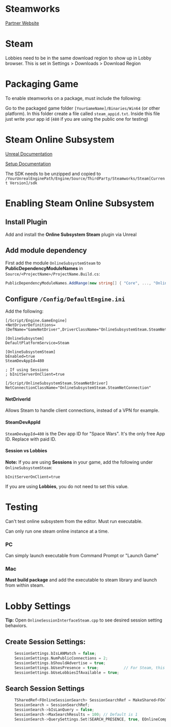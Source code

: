 # Steamworks

[Partner Website](#https://partner.steamgames.com/)

# Steam

Lobbies need to be in the same download region to show up in Lobby browser. This is set in Settings > Downloads > Download Region

# Packaging Game

To enable steamworks on a package, must include the following:

Go to the packaged game folder `[YourGameName]/Binaries/Win64` (or other platform). In this folder create a file called `steam_appid.txt`. Inside this file just write your app id (`480` if you are using the public one for testing)

# Steam Online Subsystem

[Unreal Documentation](https://docs.unrealengine.com/4.27/en-US/ProgrammingAndScripting/Online/Steam/)

[Setup Documentation](https://docs.unrealengine.com/5.1/en-US/online-subsystem-steam-interface-in-unreal-engine/)

The SDK needs to be unzipped and copied to `/YourUnrealEnginePath/Engine/Source/ThirdParty/Steamworks/Steam[Current Version]/sdk`

# Enabling Steam Online Subsystem

## Install Plugin

Add and install the **Online Subsystem Steam** plugin via Unreal 

## Add module dependency

First add the module `OnlineSubsystemSteam` to **PublicDependencyModuleNames** in `Source/<ProjectName>/ProjectName.Build.cs`:

```c#
PublicDependencyModuleNames.AddRange(new string[] { "Core", ..., "OnlineSubsystem", "OnlineSubsystemSteam" });
```

## Configure `/Config/DefaultEngine.ini`

Add the following:
```
[/Script/Engine.GameEngine]
+NetDriverDefinitions=(DefName="GameNetDriver",DriverClassName="OnlineSubsystemSteam.SteamNetDriver",DriverClassNameFallback="OnlineSubsystemUtils.IpNetDriver")

[OnlineSubsystem]
DefaultPlatformService=Steam

[OnlineSubsystemSteam]
bEnabled=true
SteamDevAppId=480

; If using Sessions
; bInitServerOnClient=true

[/Script/OnlineSubsystemSteam.SteamNetDriver]
NetConnectionClassName="OnlineSubsystemSteam.SteamNetConnection"
```

#### NetDriverId

Allows Steam to handle client connections, instead of a VPN for example.

#### SteamDevAppId

`SteamDevAppId=480` is the Dev app ID for "Space Wars". It's the only free App ID. Replace with paid ID.

#### Session vs Lobbies

**Note:** If you are using **Sessions** in your game, add the following under `OnlineSubsystemSteam`:
```
bInitServerOnClient=true 
```
If you are using **Lobbies**, you do not need to set this value.

# Testing

Can't test online subsystem from the editor. Must run executable. 

Can only run one steam online instance at a time.

### PC

Can simply launch executable from Command Prompt or "Launch Game"

### Mac

**Must build package** and add the executable to steam library and launch from within steam.

# Lobby Settings

**Tip:** Open `OnlineSessionInterfaceSteam.cpp` to see desired session setting behaviors.

## Create Session Settings:

```cpp
	SessionSettings.bIsLANMatch = false;
	SessionSettings.NumPublicConnections = 2;
	SessionSettings.bShouldAdvertise = true;
	SessionSettings.bUsesPresence = true; 			// For Steam, this Creates Lobby if True, else Creates Internet Session
	SessionSettings.bUseLobbiesIfAvailable = true;
```

## Search Session Settings

```cpp
	TSharedRef<FOnlineSessionSearch> SessionSearchRef = MakeShared<FOnlineSessionSearch>();
	SessionSearch = SessionSearchRef;
	SessionSearch->bIsLanQuery = false;
	SessionSearch->MaxSearchResults = 100; // Default is 1
	SessionSearch->QuerySettings.Set(SEARCH_PRESENCE, true, EOnlineComparisonOp::Equals);
```